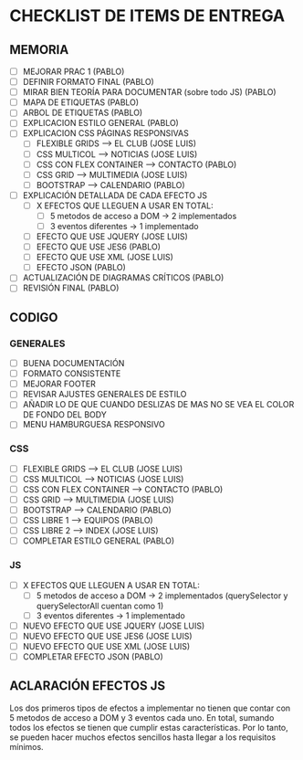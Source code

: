 # CHECKLIST DE ITEMS DE ENTREGA

## MEMORIA

* [ ] MEJORAR PRAC 1 (PABLO)
* [ ] DEFINIR FORMATO FINAL (PABLO)
* [ ] MIRAR BIEN TEORÍA PARA DOCUMENTAR (sobre todo JS) (PABLO)
* [ ] MAPA DE ETIQUETAS (PABLO)
* [ ] ARBOL DE ETIQUETAS (PABLO)
* [ ] EXPLICACION ESTILO GENERAL (PABLO)
* [ ] EXPLICACION CSS PÁGINAS RESPONSIVAS
  * [ ] FLEXIBLE GRIDS --> EL CLUB (JOSE LUIS)
  * [ ] CSS MULTICOL --> NOTICIAS (JOSE LUIS)
  * [ ] CSS CON FLEX CONTAINER --> CONTACTO (PABLO)
  * [ ] CSS GRID --> MULTIMEDIA (JOSE LUIS)
  * [ ] BOOTSTRAP --> CALENDARIO (PABLO)
* [ ] EXPLICACIÓN DETALLADA DE CADA EFECTO JS
  * [ ] X EFECTOS QUE LLEGUEN A USAR EN TOTAL:
    * [ ] 5 metodos de acceso a DOM -> 2 implementados
    * [ ] 3 eventos diferentes -> 1 implementado
  * [ ] EFECTO QUE USE JQUERY (JOSE LUIS)
  * [ ] EFECTO QUE USE JES6 (PABLO)
  * [ ] EFECTO QUE USE XML (JOSE LUIS)
  * [ ] EFECTO JSON (PABLO)
* [ ] ACTUALIZACIÓN DE DIAGRAMAS CRÍTICOS (PABLO)
* [ ] REVISIÓN FINAL (PABLO)

## CODIGO

### GENERALES

* [ ] BUENA DOCUMENTACIÓN
* [ ] FORMATO CONSISTENTE
* [ ] MEJORAR FOOTER
* [ ] REVISAR AJUSTES GENERALES DE ESTILO
* [ ] AÑADIR LO DE QUE CUANDO DESLIZAS DE MAS NO SE VEA EL COLOR DE FONDO DEL BODY
* [ ] MENU HAMBURGUESA RESPONSIVO

### CSS

* [ ] FLEXIBLE GRIDS --> EL CLUB (JOSE LUIS)
* [ ] CSS MULTICOL --> NOTICIAS (JOSE LUIS)
* [ ] CSS CON FLEX CONTAINER --> CONTACTO (PABLO)
* [ ] CSS GRID --> MULTIMEDIA (JOSE LUIS)
* [ ] BOOTSTRAP --> CALENDARIO (PABLO)
* [ ] CSS LIBRE 1 --> EQUIPOS (PABLO)
* [ ] CSS LIBRE 2 --> INDEX (JOSE LUIS)
* [ ] COMPLETAR ESTILO GENERAL (PABLO)

### JS

* [ ] X EFECTOS QUE LLEGUEN A USAR EN TOTAL:
  * [ ] 5 metodos de acceso a DOM -> 2 implementados (querySelector y querySelectorAll cuentan como 1)
  * [ ] 3 eventos diferentes -> 1 implementado
* [ ] NUEVO EFECTO QUE USE JQUERY (JOSE LUIS)
* [ ] NUEVO EFECTO QUE USE JES6 (JOSE LUIS)
* [ ] NUEVO EFECTO QUE USE XML (JOSE LUIS)
* [ ] COMPLETAR EFECTO JSON (PABLO)

## ACLARACIÓN EFECTOS JS

Los dos primeros tipos de efectos a implementar no tienen que contar con 5 metodos de acceso a DOM y 3 eventos cada uno. En total, sumando todos los efectos se tienen que cumplir estas características. Por lo tanto, se pueden hacer muchos efectos sencillos hasta llegar a los requisitos mínimos.
